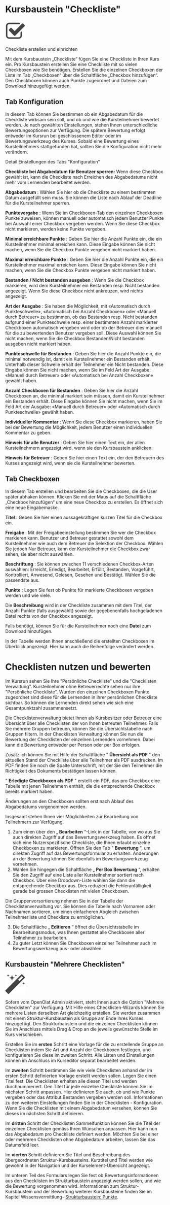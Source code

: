 # Kursbaustein "Checkliste"

![](assets/checklist.png)

Checkliste erstellen und einrichten

Mit dem Kursbaustein „Checkliste“ fügen Sie eine Checkliste in Ihren Kurs ein.
Pro Kursbaustein erstellen Sie eine Checkliste mit so vielen Checkboxen wie
Sie benötigen. Erstellen Sie die einzelnen Checkboxen der Liste im Tab
„Checkboxen“ über die Schaltfläche „Checkbox hinzufügen“. Den Checkboxen
können auch Punkte zugeordnet und Dateien zum Download hinzugefügt werden.

##  Tab Konfiguration

In diesem Tab können Sie bestimmen ob ein Abgabedatum für die Checkliste
wirksam sein soll, und ob und wie die Kursteilnehmer bewertet werden. Je nach
gewählten Einstellungen, stehen Ihnen unterschiedliche Bewertungsoptionen zur
Verfügung. Die spätere Bewertung erfolgt entweder im Kursrun bei geschlossenem
Editor oder im Bewertungswerkzeug des Kurses. Sobald eine Bewertung eines
Kursteilnehmers stattgefunden hat, sollten Sie die Konfiguration nicht mehr
verändern.

 Detail Einstellungen des Tabs "Konfiguration"

 **Checkliste bei Abgabedatum für Benutzer sperren:** Wenn diese Checkbox
gewählt ist, kann die Checkliste nach Erreichen des Abgabedatums nicht mehr
vom Lernenden bearbeitet werden.

 **Abgabedatum** : Wählen Sie hier ob die Checkliste zu einem bestimmten Datum
ausgefüllt sein muss. Sie können die Liste nach Ablauf der Deadline für die
Kursteilnehmer sperren.

 **Punktevergabe** : Wenn Sie im Checkboxen-Tab den einzelnen Checkboxen
Punkte zuweisen, können manuell oder automatisch jedem Benutzer Punkte bei
Auswahl einer Checkbox vergeben werden. Wenn Sie diese Checkbox nicht
markieren, werden keine Punkte vergeben.

 **Minimal erreichbare Punkte** : Geben Sie hier die Anzahl Punkte ein, die
ein Kursteilnehmer minimal erreichen kann. Diese Eingabe können Sie nicht
machen, wenn Sie die Checkbox Punkte vergeben nicht markiert haben.

 **Maximal erreichbare Punkte** : Geben Sie hier die Anzahl Punkte ein, die
ein Kursteilnehmer maximal erreichen kann. Diese Eingabe können Sie nicht
machen, wenn Sie die Checkbox Punkte vergeben nicht markiert haben.

 **Bestanden / Nicht bestanden ausgeben** : Wenn Sie die Checkbox markieren,
wird dem Kursteilnehmer ein Bestanden resp. Nicht bestanden angezeigt. Wenn
Sie diese Checkbox nicht ankreuzen, wird nichts angezeigt.

 **Art der Ausgabe** : Sie haben die Möglichkeit, mit «Automatisch durch
Punkteschwelle», «Automatisch bei Anzahl Checkboxen» oder «Manuell durch
Betreuer» zu bestimmen, ob das Bestanden resp. Nicht bestanden aufgrund einer
Punkteschwelle resp. einer bestimmten Anzahl markierter Checkboxen automatisch
vergeben wird oder ob der Betreuer dies manuell für die zu bewertenden
Benutzer vergeben soll. Diese Auswahl können Sie nicht machen, wenn Sie die
Checkbox Bestanden/Nicht bestanden ausgeben nicht markiert haben.

 **Punkteschwelle für Bestanden** : Geben Sie hier die Anzahl Punkte ein, die
minimal notwendig ist, damit ein Kursteilnehmer ein Bestanden erhält.
Unterhalb dieser Schwelle erhält der Teilnehmer ein Nicht bestanden. Diese
Eingabe können Sie nicht machen, wenn Sie im Feld Art der Ausgabe: «Manuell
durch Betreuer» oder «Automatisch bei Anzahl Checkboxen» gewählt haben.

 **Anzahl Checkboxen für Bestanden** : Geben Sie hier die Anzahl Checkboxen
an, die minimal markiert sein müssen, damit ein Kursteilnehmer ein Bestanden
erhält. Diese Eingabe können Sie nicht machen, wenn Sie im Feld Art der
Ausgabe: «Manuell durch Betreuer» oder «Automatisch durch Punkteschwelle»
gewählt haben.

 **Individueller Kommentar** : Wenn Sie diese Checkbox markieren, haben Sie
bei der Bewertung die Möglichkeit, jedem Benutzer einen individuellen
Kommentar zu geben.

 **Hinweis für alle Benutzer** : Geben Sie hier einen Text ein, der allen
Kursteilnehmern angezeigt wird, wenn sie den Kursbaustein anklicken.

 **Hinweis für Betreuer** : Geben Sie hier einen Text ein, der den Betreuern
des Kurses angezeigt wird, wenn sie die Kursteilnehmer bewerten.

##  Tab Checkboxen

In diesem Tab erstellen und bearbeiten Sie die Checkboxen, die die User später
abhaken können. Klicken Sie mit der Maus auf die Schaltfläche „Checkbox
hinzufügen“ um eine neue Checkbox zu erstellen. Es öffnet sich eine neue
Eingabemaske.

 **Titel** : Geben Sie hier einen aussagekräftigen kurzen Titel für die
Checkbox ein.

 **Freigabe** : Mit der Freigabeeinstellung bestimmen Sie wer die Checkbox
markieren kann. Benutzer und Betreuer gestattet sowohl dem Kursteilnehmer wie
auch dem Betreuer die Selektion der Checkbox. Wählen Sie jedoch Nur Betreuer,
kann der Kursteilnehmer die Checkbox zwar sehen, sie aber nicht auswählen.

 **Beschriftung** : Sie können zwischen 11 verschiedenen Checkbox-Arten
auswählen: Erreicht, Erledigt, Bearbeitet, Erfüllt, Bestanden, Vorgeführt,
Kontrolliert, Anwesend, Gelesen, Gesehen und Bestätigt. Wählen Sie die
passendste aus.

 **Punkte** : Legen Sie fest ob Punkte für markierte Checkboxen vergeben
werden und wie viele.

Die **Beschreibung** wird in der Checkliste zusammen mit dem Titel, der Anzahl
Punkte (falls ausgewählt) sowie der gegebenenfalls hochgeladenen Datei rechts
von der Checkbox angezeigt.

Falls benötigt, können Sie für die Kursteilnehmer noch eine **Datei** zum
Download hinzufügen.

In der Tabelle werden Ihnen anschließend die erstellten Checkboxen im
Überblick angezeigt. Hier kann auch die Reihenfolge verändert werden.

#  Checklisten nutzen und bewerten

Im Kursrun sehen Sie Ihre "Persönliche Checkliste" und die "Checklisten
Verwaltung". Kursteilnehmer ohne Betreuerrechte sehen nur ihre "Persönliche
Checkliste". Wurden den einzelnen Checkboxen Punkte zugeordnet sind diese für
die Lernenden in ihrer persönlichen Checkliste sichtbar. So können die
Lernenden direkt sehen wie sich eine Gesamtpunktzahl zusammensetzt.

Die Checklistenverwaltung bietet Ihnen als Kursbesitzer oder Betreuer eine
Übersicht über alle Checklisten der von Ihnen betreuten Teilnehmer. Falls Sie
mehrere Gruppen betreuen, können Sie die Übersichtstabelle nach Gruppen
filtern. In der Checklisten Verwaltung können Sie nun die Bewertung der
Checklisten der einzelnen Lernenden vornehmen. Dabei kann die Bewertung
entweder per Person oder per Box erfolgen.

Zusätzlich können Sie mit Hilfe der Schaltfläche " **Übersicht als PDF** " den
aktuellen Stand der Checkliste über alle Teilnehmer als PDF ausdrucken. Im PDF
finden Sie noch die Spalte Unterschrift, mit der Sie den Teilnehmer die
Richtigkeit des Dokuments bestätigen lassen können.

" **Erledigte Checkboxen als PDF** " erstellt ein PDF, das pro Checkbox eine
Tabelle mit jenen Teilnehmern enthält, die die entsprechende Checkbox bereits
markiert haben.

Änderungen an den Checkboxen sollten erst nach Ablauf des Abgabedatums
vorgenommen werden.

Insgesamt stehen Ihnen vier Möglichkeiten zur Bearbeitung von Teilnehmern zur
Verfügung.

  1. Zum einen über den „ **Bearbeiten** “-Link in der Tabelle, von wo aus Sie auch direkten Zugriff auf das Bewertungswerkzeug haben. Es öffnet sich eine Nutzerspezifische Checkliste, die Ihnen erlaubt einzelne Checkboxen zu markieren. Öffnen Sie den Tab " **Bewertung** ", um direkten Zugriff auf das Bewertungsformular zu erhalten. Änderungen an der Bewertung können Sie ebenfalls im Bewertungswerkzeug vornehmen.
  2. Wählen Sie hingegen die Schaltfläche „ **Per Box Bewertung** “, erhalten Sie den Zugriff auf eine Liste aller Kursteilnehmer sortiert nach Checkbox. Über eine Dropdown-Liste wählen Sie dann die entsprechende Checkbox aus. Dies reduziert die Fehleranfälligkeit gerade bei grossen Checklisten mit vielen Checkboxen. 

Die Gruppenvorsortierung nehmen Sie in der Tabelle der Checklistenverwaltung
vor. Sie können die Tabelle nach Vornamen oder Nachnamen sortieren, um einen
einfacheren Abgleich zwischen Teilnehmerliste und Checkliste zu ermöglichen.

  3. Die Schaltfläche „ **Editieren** “ öffnet die Übersichtstabelle im Bearbeitungsmodus, was Ihnen gestattet alle Checkboxen aller Teilnehmer zu bearbeiten.
  4. Zu guter Letzt können Sie Checkboxen einzelner Teilnehmer auch im Bewertungswerkzeug aus- oder abwählen.

  

##  Kursbaustein "Mehrere Checklisten"

![](assets/wizard_434343_64.png)

Sofern vom OpenOlat Admin aktiviert, steht Ihnen auch die Option "Mehrere
Checklisten" zur Verfügung.  Mit Hilfe eines Checklisten-Wizards können Sie
mehrere Listen derselben Art gleichzeitig erstellen. Sie werden zusammen mit
einem Struktur-Kursbaustein als Gruppe am Ende Ihres Kurses hinzugefügt. Den
Strukturbaustein und die einzelnen Checklisten können Sie im Anschluss mittels
Drag & Drop an die jeweils gewünschte Stelle im Kurs verschieben.

Erstellen Sie im  **ersten**  Schritt eine Vorlage für die zu erstellende
Gruppe an Checklisten indem Sie Art und Anzahl der Checkboxen festlegen, und
konfigurieren Sie diese im zweiten Schritt. Alle Listen und Einstellungen
können im Anschluss im Kurseditor separat bearbeitet werden.

Im  **zweiten**  Schritt bestimmen Sie wie viele Checklisten anhand der im
ersten Schritt definierten Vorlage erstellt werden sollen. Legen Sie einen
Titel fest. Die Checklisten erhalten alle diesen Titel und werden
durchnummeriert. Den Titel für jede einzelne Checkliste können Sie im nächsten
Schritt anpassen. Hier definieren Sie auch, ob und wie Punkte vergeben oder
das Attribut Bestanden vergeben werden soll. Informationen zu den weiteren
Einstellungen finden Sie in der Checklisten - Konfiguration. Wenn Sie die
Checklisten mit einem Abgabedatum versehen, können Sie dieses im nächsten
Schritt definieren.

Im  **dritten**  Schritt der Checklisten Sammelfunktion können Sie die Titel
der einzelnen Checklisten gemäss Ihren Wünschen anpassen. Hier kann nun das
Abgabedatum pro Checkliste definiert werden. Möchten Sie bei einer oder
mehreren Checklisten ohne Abgabedatum arbeiten, lassen Sie das Datumsfeld
leer.

Im  **vierten**  Schritt definieren Sie Titel und Beschreibung des
übergeordneten Struktur-Kursbausteins. Kurztitel und Titel werden wie gewohnt
in der Navigation und der Kurselement-Übersicht angezeigt.

Im unteren Teil des Formulars legen Sie fest ob Bewertungsinformationen aus
den Checklisten im Strukturbaustein angezeigt werden sollen, und wie die
Bewertung vorgenommen wird. Informationen zum Struktur-Kursbaustein und der
Bewertung weiterer Kursbausteine finden Sie im Kapitel Wissensvermittlung-
[Strukturbaustein: Punkte](../display/OO161DE/Wissensvermittlung.html#Wissensvermittlung-_displayscore).
